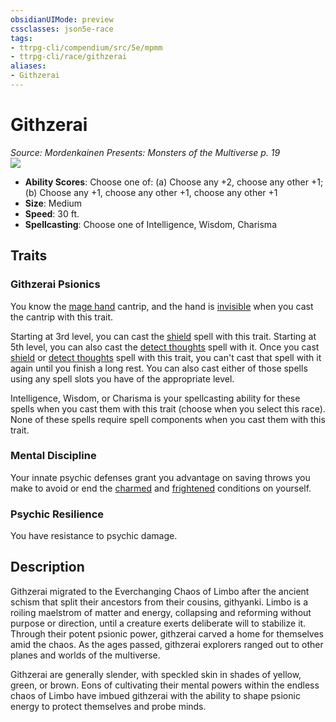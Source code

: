 ```yaml
---
obsidianUIMode: preview
cssclasses: json5e-race
tags:
- ttrpg-cli/compendium/src/5e/mpmm
- ttrpg-cli/race/githzerai
aliases:
- Githzerai
---
```

# Githzerai
*Source: Mordenkainen Presents: Monsters of the Multiverse p. 19*  
![](/3-Mechanics/CLI/Compendium/races/img/githzerai.webp#right)

- **Ability Scores**: Choose one of: (a) Choose any +2, choose any other +1; (b) Choose any +1, choose any other +1, choose any other +1
- **Size**: Medium
- **Speed**: 30 ft.
- **Spellcasting**: Choose one of Intelligence, Wisdom, Charisma

## Traits

### Githzerai Psionics

You know the [mage hand](/3-Mechanics/CLI/Compendium/spells/mage-hand.md) cantrip, and the hand is [invisible](/3-Mechanics/CLI/Rules/conditions.md#Invisible) when you cast the cantrip with this trait.

Starting at 3rd level, you can cast the [shield](/3-Mechanics/CLI/Compendium/spells/shield.md) spell with this trait. Starting at 5th level, you can also cast the [detect thoughts](/3-Mechanics/CLI/Compendium/spells/detect-thoughts.md) spell with it. Once you cast [shield](/3-Mechanics/CLI/Compendium/spells/shield.md) or [detect thoughts](/3-Mechanics/CLI/Compendium/spells/detect-thoughts.md) spell with this trait, you can't cast that spell with it again until you finish a long rest. You can also cast either of those spells using any spell slots you have of the appropriate level.

Intelligence, Wisdom, or Charisma is your spellcasting ability for these spells when you cast them with this trait (choose when you select this race). None of these spells require spell components when you cast them with this trait.

### Mental Discipline

Your innate psychic defenses grant you advantage on saving throws you make to avoid or end the [charmed](/3-Mechanics/CLI/Rules/conditions.md#Charmed) and [frightened](/3-Mechanics/CLI/Rules/conditions.md#Frightened) conditions on yourself.

### Psychic Resilience

You have resistance to psychic damage.

## Description

Githzerai migrated to the Everchanging Chaos of Limbo after the ancient schism that split their ancestors from their cousins, githyanki. Limbo is a roiling maelstrom of matter and energy, collapsing and reforming without purpose or direction, until a creature exerts deliberate will to stabilize it. Through their potent psionic power, githzerai carved a home for themselves amid the chaos. As the ages passed, githzerai explorers ranged out to other planes and worlds of the multiverse.

Githzerai are generally slender, with speckled skin in shades of yellow, green, or brown. Eons of cultivating their mental powers within the endless chaos of Limbo have imbued githzerai with the ability to shape psionic energy to protect themselves and probe minds.